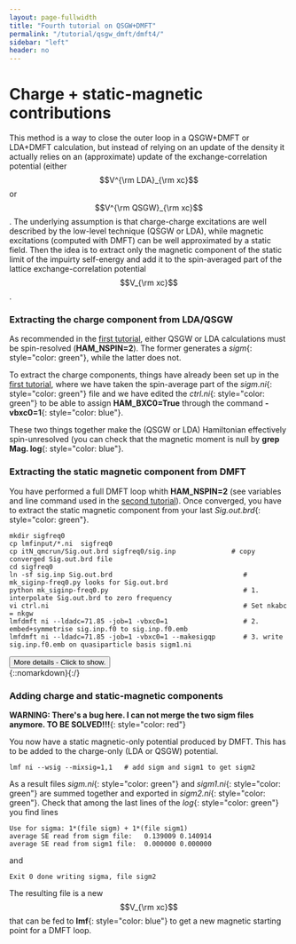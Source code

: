 ```yaml
---
layout: page-fullwidth
title: "Fourth tutorial on QSGW+DMFT"
permalink: "/tutorial/qsgw_dmft/dmft4/"
sidebar: "left"
header: no
---
```


# Charge + static-magnetic contributions 

This method is a way to close the outer loop in a QSGW+DMFT or LDA+DMFT calculation, but instead of relying on an update of the density it actually relies on an (approximate) update of the exchange-correlation potential (either $$V^{\rm LDA}_{\rm xc}$$ or $$V^{\rm QSGW}_{\rm xc}$$.
The underlying assumption is that charge-charge excitations are well described by the low-level technique (QSGW or LDA), while magnetic excitations (computed with DMFT) can be well approximated by a static field. Then the idea is to extract only the magnetic component of the static limit of the impuirty self-energy and add it to the spin-averaged part of the lattice exchange-correlation potential $$V_{\rm xc}$$.

### Extracting the charge component from LDA/QSGW
As recommended in the [first tutorial](https://lordcephei.github.io/tutorial/qsgw_dmft/dmft1), either QSGW or LDA calculations must be spin-resolved (**HAM_NSPIN=2**). The former generates a _sigm_{: style="color: green"}, while the latter does not.

To extract the charge components, things have already been set up in the [first tutorial](https://lordcephei.github.io/tutorial/qsgw_dmft/dmft1), where we have taken the spin-average part of the *sigm.ni*{: style="color: green"} file and we have edited the *ctrl.ni*{: style="color: green"} to be able to assign **HAM_BXC0=True** through the command **-vbxc0=1**{: style="color: blue"}.

These two things together make the (QSGW or LDA) Hamiltonian effectively spin-unresolved (you can check that the magnetic moment is null by **grep Mag. log**{: style="color: blue"}.

### Extracting the static magnetic component from DMFT
You have performed a full DMFT loop whith **HAM_NSPIN=2** (see variables and line command used in the [second tutorial](https://lordcephei.github.io/tutorial/qsgw_dmft/dmft2)). Once converged, you have to extract the static magnetic component from your last _Sig.out.brd_{: style="color: green"}.

```
mkdir sigfreq0
cp lmfinput/*.ni  sigfreq0
cp itN_qmcrun/Sig.out.brd sigfreq0/sig.inp              # copy converged Sig.out.brd file 
cd sigfreq0
ln -sf sig.inp Sig.out.brd                                 # mk_siginp-freq0.py looks for Sig.out.brd
python mk_siginp-freq0.py                                  # 1. interpolate Sig.out.brd to zero frequency
vi ctrl.ni                                                 # Set nkabc = nkgw 
lmfdmft ni --ldadc=71.85 -job=1 -vbxc0=1                   # 2. embed+symmetrise sig.inp.f0 to sig.inp.f0.emb
lmfdmft ni --ldadc=71.85 -job=1 -vbxc0=1 --makesigqp       # 3. write sig.inp.f0.emb on quasiparticle basis sigm1.ni
```
<div onclick="elm = document.getElementById('statmag'); if(elm.style.display == 'none') elm.style.display = 'block'; else elm.style.display = 'none';"><button type="button" class="button tiny radius">More details - Click to show.</button></div>
{::nomarkdown}<div style="display:none;margin:0px 25px 0px 25px;"id="statmag">{:/}

+ First interpolate _Sig.inp.out.brd_{: style="color: green"} to zero frequency. You can use the program **mk_siginp-freq0.py**{: style="color: blue"} downloadable at [this link](https://lordcephei.github.io/assets/download/inputfiles/mk_siginp-freq0.py). The output file _sif.inp.f0_{: style="color: green"} is the static limit of the impurity self-energy (you can check the quality of the extrapolation by plotting *Sig.out.brd*{: style="color: green"} and *Sig.out.brd.extrap*{: style="color: green"}).

+ In the same folder, you can launch **lmfdmft**{: style="color: blue"} using the same flags as your last run, but you have to pay attention to the k-point grid. **Warning: You have to set nkabc equal to nkgw in this and the following run!**{: style="color: red"} The program will automatically find _sig.inp.f0_{: style="color: green"}, it will embed it and symmetrise it before exiting. The output *sig.inp.f0.emb*{: style="color: green"} is a text file. 
At the bottom of the *log*{: style="color: green"} file you should find the line
 
  ```
  Exit 0 File sig.inp.f0 embedded successfully and recorded in sig.inp.f0.emb
  ```

+ Still in the same folder you can run again **lmfdmft**{: style="color: blue"}, adding **\-\-makesigqp**{: style="color: blue"} to the command line. This will
  * subtract the average self-energy component to the whole matrix hence keeping only the magnetic part and
  * project the resulting matrix in the quasiparticle basis.
The result will be saved in the *sigm1.ni*{: style="color: green"} file. 
At the bottom of the *log*{: style="color: green"} file you should finde the line 

  ```
  Exit 0 wrote embedded sigma (orbital basis) to file sigm1
  ```

{::nomarkdown}</div>{:/}

 
### Adding charge and static-magnetic components 
**WARNING: There's a bug here. I can not merge the two sigm files anymore.  TO BE SOLVED!!!**{: style="color: red"}

You now have a static magnetic-only potential produced by DMFT. This has to be added to the charge-only (LDA or QSGW) potential.

``` 
lmf ni --wsig --mixsig=1,1   # add sigm and sigm1 to get sigm2   
```

As a result files *sigm.ni*{: style="color: green"} and *sigm1.ni*{: style="color: green"} are summed together and exported in *sigm2.ni*{: style="color: green"}. 
Check that among the last lines of the *log*{: style="color: green"} you find lines 

```
Use for sigma: 1*(file sigm) + 1*(file sigm1)
average SE read from sigm file:   0.139009 0.140914
average SE read from sigm1 file:  0.000000 0.000000
```

and

```
Exit 0 done writing sigma, file sigm2
```

The resulting file is a new $$V_{\rm xc}$$ that can be fed to **lmf**{: style="color: blue"} to get a new magnetic starting point for a DMFT loop.

